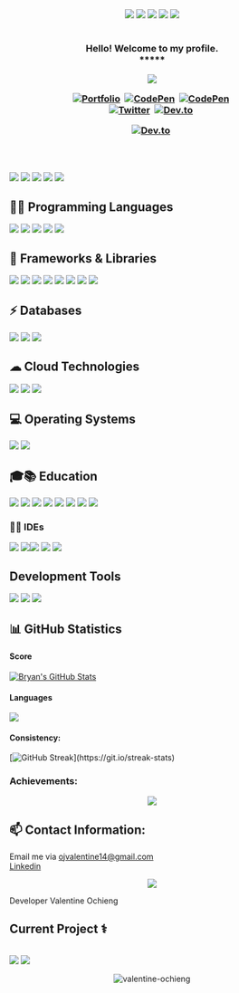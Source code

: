 <div align="center">
          
</div>
<div align="center">
            <img src="https://img.icons8.com/fluency/30/000000/star--v1.png" />
            <img src="https://img.icons8.com/fluency/30/000000/star--v1.png" />
            <img src="https://img.icons8.com/fluency/30/000000/star--v1.png" />
            <img src="https://img.icons8.com/fluency/30/000000/star--v1.png" />
            <img src="https://img.icons8.com/color/30/000000/star--v1.png"/>
 </div><br>


<!-- GREETING  -->
<h3 align="center">
  Hello! Welcome to my profile.<br> *****
             

<p align="center">
  <a href="https://github.com/valentine-ochieng/readme-typing-svg"><img src="https://readme-typing-svg.herokuapp.com/?lines=%20Follow%20if%20you%20find%20me%20cool!;I%20follow-back%20soonest.;%20My%20mail%20is%20ojvalentine14@gmail.com;I%20am%20ready%20for%20collaboration.;%20Fork,%20clone,%20star,%20or%20download;%20any%20repo%20of%20your%20choice!&font=Fira%20Code&center=true&width=440&height=45&color=FFFFFF&vCenter=true&size=22"></a>
</p>

  <p align="center">
<a href="https://valentine-ochieng.github.io/valentine-ochieng/"><img src="https://img.shields.io/badge/PORTFOLIO-fff?style=for-the-badge&logo=googlechrome&logoColor=blue" alt="Portfolio" /></a>&nbsp;
<a href="https://www.linkedin.com/in/valentine-ochieng-08164a138/"><img src="https://img.shields.io/badge/linkedin-430098?style=for-the-badge&logo=linkedin&logoColor=white" alt="CodePen" /></a>&nbsp;
<a href="mailto:ojvalentine14@gmail.com"><img src="https://img.shields.io/badge/gmail-d62828?style=for-the-badge&logo=gmail&logoColor=white" alt="CodePen" /></a>&nbsp; <br>
<a href="#"><img src="https://img.shields.io/badge/Twitter-1DA1F2?style=for-the-badge&logo=twitter&logoColor=white" alt="Twitter" /></a>&nbsp;
<a href="#"><img src="https://img.shields.io/badge/hackerrank-0A0A0A?style=for-the-badge&logo=hackerrank&logoColor=#38B000" alt="Dev.to" /></a>&nbsp;

<a href="https://drive.google.com/file/d/1uXevVlYYkZ9yeiR0n-r3FHGhG3zw7ulz/view?usp=sharing"><img src="https://img.shields.io/badge/Résumé-d62828?style=for-the-badge&logo=researchgate&logoColor=02c39a" alt="Dev.to" /></a>&nbsp;
</p>
</h3> <br><br>

<!-- BADGES -->
<p align="left">
<img src="https://img.shields.io/badge/Interest-AI and ML-blue"/>
<img src="https://img.shields.io/badge/Hobby-Coding-blue" />
<img src="https://img.shields.io/badge/Programming-Python%2C%20JavaScript-blue" />
<img src="https://img.shields.io/badge/Lives-Nairobi-blue" />
<img src="https://img.shields.io/badge/Language-English%2C%20Swahili-blue" />
</p>



## 👨‍💻 Programming Languages
![](https://img.shields.io/badge/html-orange?style=for-the-badge&logo=html5&logoColor=white) ![](https://img.shields.io/badge/css-430098?style=for-the-badge&logo=css3&logoColor=white) ![](https://img.shields.io/badge/python-276DC3?style=for-the-badge&logo=python&logoColor=white) ![](https://img.shields.io/badge/'-javascript-yellow?style=for-the-badge&logo=javascript&logoColor=ffd60a) ![](https://img.shields.io/badge/typescript-777BB4?style=for-the-badge&logo=typescript&logoColor=white)

##  🧰 Frameworks & Libraries
![](https://img.shields.io/badge/Django-092E20?style=for-the-badge&logo=django&logoColor=white) ![](https://img.shields.io/badge/Flask-000000?style=for-the-badge&logo=flask&logoColor=white) ![](https://img.shields.io/badge/fastapi-109989?style=for-the-badge&logo=FASTAPI&logoColor=white) ![](https://img.shields.io/badge/angular-777BB4?style=for-the-badge&logo=angular&logoColor=white) ![](https://img.shields.io/badge/react-777BB4?style=for-the-badge&logo=react&logoColor=white) ![](https://img.shields.io/badge/Tailwind-092E20?style=for-the-badge&logo=Tailwind&logoColor=white) ![](https://img.shields.io/badge/Git-F05032?style=for-the-badge&logo=git&logoColor=white) ![](https://img.shields.io/badge/Bootstrap-430098?style=for-the-badge&logo=bootstrap&logoColor=white) 

 
## ⚡ Databases
![](https://img.shields.io/badge/PostgreSQL-316192?style=for-the-badge&logo=postgresql&logoColor=white) ![](https://img.shields.io/badge/SQLITE-4EA94B?style=for-the-badge&logo=sqlite&logoColor=white) ![](https://img.shields.io/badge/MySQL-00000F?style=for-the-badge&logo=mysql&logoColor=white)  

## ☁ Cloud Technologies
![](https://img.shields.io/badge/github_pages-232F3E?style=for-the-badge&logo=github&logoColor=white) ![](	https://img.shields.io/badge/Heroku-430098?style=for-the-badge&logo=heroku&logoColor=white) ![](	https://img.shields.io/badge/AWS-430098?style=for-the-badge&logo=AWS&logoColor=white) 

## 💻 Operating Systems
![](https://img.shields.io/badge/ubuntu-87CF3E?style=for-the-badge&logo=ubuntu&logoColor=ff6d00) ![](https://img.shields.io/badge/Windows-0078D6?style=for-the-badge&logo=windows&logoColor=white)

## 🎓📚 Education 
![](https://img.shields.io/badge/Universty_of_Nairobi-87CF3E?style=for-the-badge&logo=nairobi&logoColor=white)
![](https://img.shields.io/badge/moringa_school-87CF3E?style=for-the-badge&logo=moringas_chool&logoColor=white)
 ![](https://img.shields.io/badge/Coursera-0056D2?style=for-the-badge&logo=Coursera&logoColor=white) ![](https://img.shields.io/badge/Udacity-grey?style=for-the-badge&logo=udacity&logoColor=#5FCFEE) ![](https://img.shields.io/badge/free%20code%20camp-27273D?style=for-the-badge&logo=freecodecamp&logoColor=white) ![](https://img.shields.io/badge/Kaggle-fff?style=for-the-badge&logo=Kaggle&logoColor=#0077B6) ![](https://img.shields.io/badge/codewars-9e2a2b?style=for-the-badge&logo=codewars&logoColor=white) ![](https://img.shields.io/badge/Stack_Overflow-FE7A16?style=for-the-badge&logo=stack-overflow&logoColor=white) 

### 👩‍💻 IDEs
![](https://img.shields.io/badge/Visual_Studio_Code-0078D4?style=for-the-badge&logo=visual%20studio%20code&logoColor=white) ![](https://img.shields.io/badge/pycharm-143?style=for-the-badge&logo=pycharm&logoColor=black&color=black&labelColor=green)![](https://img.shields.io/badge/Jupyter-F37626.svg?&style=for-the-badge&logo=Jupyter&logoColor=white) ![](https://img.shields.io/badge/anaconda-green.svg?&style=for-the-badge&logo=anaconda&logoColor=white) ![](https://img.shields.io/badge/IntelliJIDEA-000000.svg?style=for-the-badge&logo=intellij-idea&logoColor=white) 

## Development Tools
![](https://img.shields.io/badge/trello-00000F.svg?&style=for-the-badge&logo=trello&logoColor=white)
![](https://img.shields.io/badge/figma-316192.svg?&style=for-the-badge&logo=figma&logoColor=white)
![](https://img.shields.io/badge/coolors-0078D6.svg?&style=for-the-badge&logo=coolors&logoColor=white)

## 📊 GitHub Statistics
#### Score
<a href="https://github.com/valentine-ochieng/valentine-ochieng">
  <img align="center" src="https://github-readme-stats.vercel.app/api?username=valentine-ochieng&show_icons=true&line_height=27&count_private=true&title_color=f48c06&text_color=c9cacc&icon_color=2bbc8a&bg_color=000000" alt="Bryan's GitHub Stats" />
</a>

#### Languages


  <a href="https://github.com/valentine-ochieng/github-readme-stats">
  <img align="center" src="https://github-readme-stats.vercel.app/api/top-langs/?username=valentine-ochieng&theme=highcontrast" />
</a>

#### Consistency:

[![GitHub Streak](https://github-readme-streak-stats.herokuapp.com/?user=valentine-ochieng&theme=highcontrast&layout=compa")](https://git.io/streak-stats)

### Achievements:

<div align="center">  
<img align="center" src="https://github-profile-trophy.vercel.app/?username=valentine-ochieng&margin-w=15&margin-h=15" />

</div>


## 📫 Contact Information:
Email me via <a href="mailto:ojvalentine14@gmail.com"> ojvalentine14@gmail.com <br>
[Linkedin](https://www.linkedin.com/in/valentine-ochieng-08164a138/)
<p align="center">
  <a href="https://github.com/valentine-ochieng/readme-typing-svg"><img src="https://readme-typing-svg.herokuapp.com/?lines=Email%20me%20via%20ojvalentine14@gmail.com;I%20am%20ready%20to%20work%20with%20you!;&font=Fira%20Code&center=true&width=440&height=45&color=FFFFFF&vCenter=true&size=22"></a>
</p>


<p> Developer Valentine Ochieng</p>
    
## Current Project ⚕
<br>![](https://img.shields.io/badge/Web-apps-FE7A16?style=for-the-badge&logo=google-chrome&logoColor=white)
![](https://img.shields.io/badge/development-FE7A16?style=for-the-badge&logo=ubuntu&logoColor=white)

<p align="center"> <img src="https://komarev.com/ghpvc/?username=valentine-ochieng&label=Profile%20viewers:&color=FE7A16&style=for-the-badge" alt="valentine-ochieng" /> </p>

